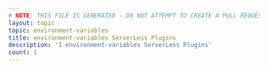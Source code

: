 ```yaml
---
# NOTE: THIS FILE IS GENERATED - DO NOT ATTEMPT TO CREATE A PULL REQUEST TO UPDATE THE DATA. 
layout: topic
topic: environment-variables
title: environment-variables ServerLess Plugins
description: '1 environment-variables ServerLess Plugins'
count: 1
---
```

